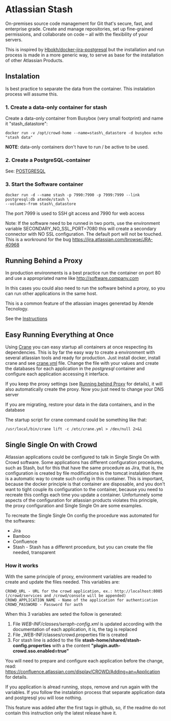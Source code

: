 # Atlassian Stash

On-premises source code management for Git that's secure, fast, and enterprise grade. Create and manage repositories, set up fine-grained permissions, and collaborate on code – all with the flexibility of your servers.

This is inspired by [Hbokh/docker-jira-postgresql](https://github.com/hbokh/docker-jira-postgresql)
but the installation and run process is made in a more generic way, to serve as base
for the installation of other Atlassian Products.

## Instalation

Is best practice to separate the data from the container. This instalation process
will assume this.

### 1. Create a data-only container for stash

Create a data-only container from Busybox (very small footprint) and name it "stash\_datastore":

    docker run -v /opt/crowd-home --name=stash\_datastore -d busybox echo "stash data"

**NOTE**: data-only containers don't have to run / be active to be used.

### 2. Create a PostgreSQL-container

See: [POSTGRESQL](POSTGRESQL.md)

### 3. Start the Software container

    docker run -d --name stash -p 7990:7990 -p 7999:7999 --link postgresql:db atende/stash \
    --volumes-from stash\_datastore

The port 7999 is used to SSH git access and 7990 for web access

Note: If the software need to be runned in two ports, use the environment variable SECONDARY_NO_SSL_PORT=7080 this will create a secondary connector with NO SSL configuration.
The default port will not be touched. This is a workround for the bug https://jira.atlassian.com/browse/JRA-40968

## Running Behind a Proxy

In production environments is a best practice run the container on port 80 and
use a appropriated name like http://software.company.com

In this cases you could also need to run the software behind a proxy, so you can
run other applications in the same host.

This is a common feature of the atlassian images generetad by Atende Tecnology.

See the [Instructions](RUNNING_PROXY.md)

## Easy Running Everything at Once

Using [Crane](https://github.com/michaelsauter/crane) you can easy startup all containers at once respecting its dependencies. This is by far the easy way to create a environment with several atlassian tools and ready for production. Just install docker, install crane and see [crane.yml](crane.yml) file.
Change the file with your values and create the databases for each application
in the *postgresql* container and configure each application accessing it interface.

If you keep the proxy settings (see [Running behind Proxy](RUNNING_PROXY.md) for details),
it will also automatically create the proxy. Now you just need to change your DNS server

If you are migrating, restore your data in the data containers, and in the database

The startup script for crane command could be something like that:

    /usr/local/bin/crane lift -c /etc/crane.yml > /dev/null 2>&1

## Single Single On with Crowd

Atlassian applications could be configured to talk in Single Single On with Crowd software. Some applications has different configuration procedures, such as Stash, but for this that have the same procedure as Jira, that is, the configuration is created by file modifications in the tomcat instalation there is a automatic way to create such config in this container. This is important, because the docker principle is that container are disposable, and you don't want to tight couple its configuration to the container, because you need to recreate this configs each time you update a container. Unfortunnely some aspects of the configuration for atlassian products violates this principle, the proxy configuration and Single Single On are some examples.

To recreate the Single Single On config the procedure was automated for the softwares:

* Jira
* Bamboo
* Confluence
* Stash - Stash has a different procedure, but you can create the file needed, transparent

### How it works

With the same principle of proxy, environment variables are readed to create and update the files needed. This variables are:

```
CROWD_URL - URL for the crowd application, ex.: http://localhost:8085 (/crowd/services and /crowd/console will be appended)
CROWD_APPLICATION_NAME - Name of the application for authentication
CROWD_PASSWORD - Password for auth
```

When this 3 variables are seted the follow is generated:

1. File _WEB-INF/classes/seraph-config.xml_ is updated according with the documentation of each application, it is, the **<authenticator>** tag is replaced
2. File _WEB-INF/classes/crowd.properties file is created
3. For stash line is added to the file **stash-home/shared/stash-config.properties** with a the content **"plugin.auth-crowd.sso.enabled=true"**

You will need to prepare and configure each application before the change, read: https://confluence.atlassian.com/display/CROWD/Adding+an+Application for details.

If you application is alread running, stops, remove and run again with the variables. If you follow the instalation process that separate application data and postgresql you will lose nothing.

This feature was added after the first tags in github, so, if the readme do not contain this instruction only the latest release have it.

